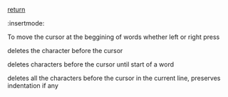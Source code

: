 [return](vimwikiedit)

:insertmode:

To move the cursor at the beggining of words whether left or right press <ctrl-arrow keys>

<C-h> deletes the character before the cursor

<C-w> deletes characters before the cursor until start of a word

<C-u> deletes all the characters before the cursor in the current line, preserves indentation if any
